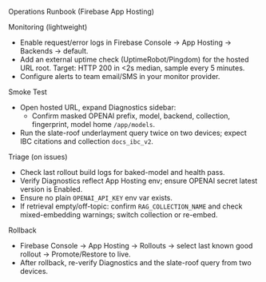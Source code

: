 Operations Runbook (Firebase App Hosting)

Monitoring (lightweight)

- Enable request/error logs in Firebase Console → App Hosting → Backends → default.
- Add an external uptime check (UptimeRobot/Pingdom) for the hosted URL root. Target: HTTP 200 in <2s median, sample every 5 minutes.
- Configure alerts to team email/SMS in your monitor provider.

Smoke Test

- Open hosted URL, expand Diagnostics sidebar:
  - Confirm masked OPENAI prefix, model, backend, collection, fingerprint, model home `/app/models`.
- Run the slate-roof underlayment query twice on two devices; expect IBC citations and collection `docs_ibc_v2`.

Triage (on issues)

- Check last rollout build logs for baked-model and health pass.
- Verify Diagnostics reflect App Hosting env; ensure OPENAI secret latest version is Enabled.
- Ensure no plain `OPENAI_API_KEY` env var exists.
- If retrieval empty/off-topic: confirm `RAG_COLLECTION_NAME` and check mixed-embedding warnings; switch collection or re-embed.

Rollback

- Firebase Console → App Hosting → Rollouts → select last known good rollout → Promote/Restore to live.
- After rollback, re-verify Diagnostics and the slate-roof query from two devices.
